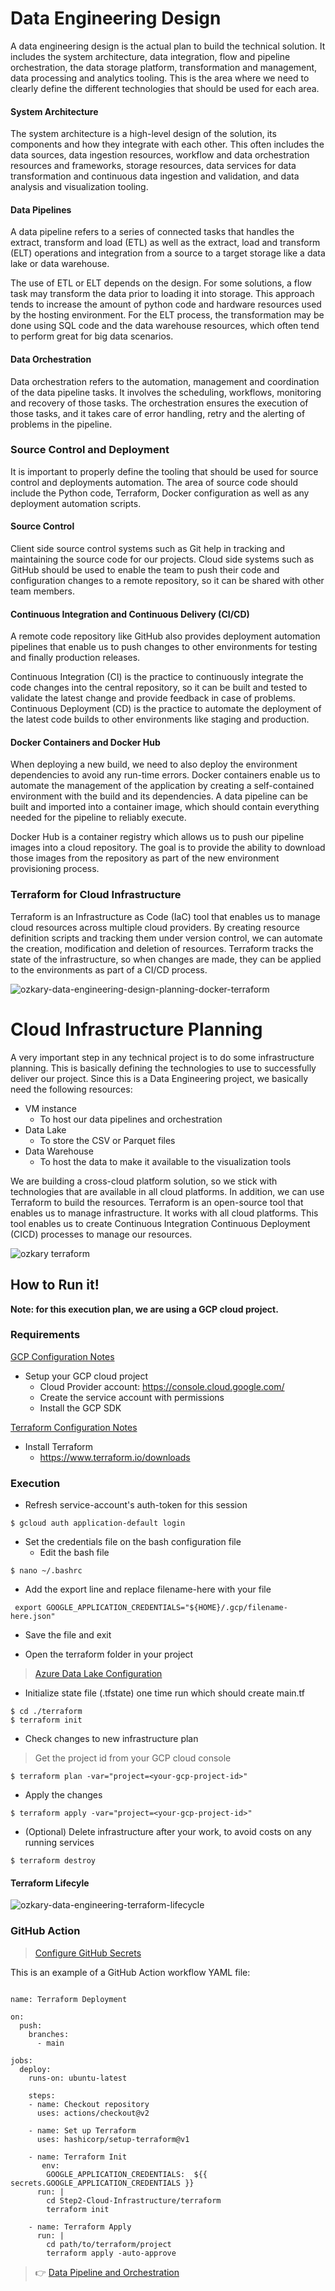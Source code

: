 
# Data Engineering Design

A data engineering design is the actual plan to build the technical solution. It includes the system architecture, data integration, flow and pipeline orchestration, the data storage platform, transformation and management, data processing and analytics tooling. This is the area where we need to clearly define the different technologies that should be used for each area. 

#### System Architecture

The system architecture is a high-level design of the solution, its components and how they integrate with each other. This often includes the data sources, data ingestion resources, workflow and data orchestration resources and frameworks, storage resources, data services for data transformation and continuous data ingestion and validation, and data analysis and visualization tooling.

#### Data Pipelines 

A data pipeline refers to a series of connected tasks that handles the extract, transform and load (ETL) as well as the extract, load and transform (ELT)  operations and integration from a source to a target storage like a data lake or data warehouse. 

The use of ETL or ELT depends on the design. For some solutions, a flow task may transform the data prior to loading it into storage. This approach tends to increase the amount of python code and hardware resources used by the hosting environment. For the ELT process, the transformation may be done using SQL code and the data warehouse resources, which often tend to perform great for big data scenarios.

#### Data Orchestration

Data orchestration refers to the automation, management and coordination of the data pipeline tasks. It involves the scheduling, workflows, monitoring and recovery of those tasks. The orchestration ensures the execution of those tasks, and it takes care of error handling, retry and the alerting of problems in the pipeline.

### Source Control and Deployment

It is important to properly define the tooling that should be used for source control and deployments automation. The area of source code should include the Python code, Terraform, Docker configuration as well as any deployment automation scripts.

#### Source Control

Client side source control systems such as Git help in tracking and maintaining the source code for our projects. Cloud side systems such as GitHub should be used to enable the team to push their code and configuration changes to a remote repository, so it can be shared with other team members.

#### Continuous Integration and Continuous Delivery (CI/CD)

 A remote code repository like GitHub also provides deployment automation pipelines that enable us to push changes to other environments for testing and finally production releases.  

Continuous Integration (CI) is the practice to continuously integrate the code changes into the central repository, so it can be built and tested to validate the latest change and provide feedback in case of problems. Continuous Deployment (CD) is the practice to automate the deployment of the latest code builds to other environments like staging and production.

#### Docker Containers and Docker Hub

When deploying a new build, we need to also deploy the environment dependencies to avoid any run-time errors. Docker containers enable us to automate the management of the application by creating a self-contained environment with the build and its dependencies. A data pipeline can be built and imported into a container image, which should contain everything needed for the pipeline to reliably execute.

Docker Hub is a container registry which allows us to push our pipeline images into a cloud repository. The goal is to provide the ability to download those images from the repository as part of the new environment provisioning process.

### Terraform for Cloud Infrastructure

Terraform is an Infrastructure as Code (IaC) tool that enables us to manage cloud resources across multiple cloud providers. By creating resource definition scripts and tracking them under version control, we can automate the creation, modification and deletion of resources. Terraform tracks the state of the infrastructure, so when changes are made, they can be applied to the environments as part of a CI/CD process. 

![ozkary-data-engineering-design-planning-docker-terraform](../images/ozkary-data-engineering-design-terraform-docker.png "Data Engineering Process Fundamentals- Design and Planning Docker Terraform")

# Cloud Infrastructure Planning

A very important step in any technical project is to do some infrastructure planning. This is basically defining the technologies to use to successfully deliver our project. Since this is a Data Engineering project, we basically need the following resources:

- VM instance
    - To host our data pipelines and orchestration
- Data Lake 
    - To store the CSV or Parquet files
- Data Warehouse
  - To host the data to make it available to the visualization tools
      
We are building a cross-cloud platform solution, so we stick with technologies that are available in all cloud platforms. In addition, we can use Terraform to build the resources. Terraform is an open-source tool that enables us to manage infrastructure. It works with all cloud platforms. This tool enables us to create Continuous Integration Continuous Deployment (CICD) processes to manage our resources.

<img src="../images/data-engineering-terraform.png" alt="ozkary terraform"/>

## How to Run it!

**Note: for this execution plan, we are using a GCP cloud project.**

### Requirements

<a target="_gcp" href="https://github.com/ozkary/data-engineering-mta-turnstile/wiki/Google-Cloud-Configuration-Notes">GCP Configuration Notes</a>

- Setup your GCP cloud project 
  - Cloud Provider account: https://console.cloud.google.com/
  - Create the service account with permissions   
  - Install the GCP SDK

<a target="_terraform" href="https://github.com/ozkary/data-engineering-mta-turnstile/wiki/Terraform-Configuration">Terraform Configuration Notes</a>

- Install Terraform
  - https://www.terraform.io/downloads


### Execution

- Refresh service-account's auth-token for this session
```
$ gcloud auth application-default login

```

- Set the credentials file on the bash configuration file
  - Edit the bash file

```
$ nano ~/.bashrc
```

- Add the export line and replace filename-here with your file
``` 
 export GOOGLE_APPLICATION_CREDENTIALS="${HOME}/.gcp/filename-here.json"
 ```
- Save the file and exit

- Open the terraform folder in your project

> [Azure Data Lake Configuration](https://github.com/ozkary/data-engineering-mta-turnstile/wiki/Terraform-Create-an-Azure-Data-Lake)

- Initialize state file (.tfstate) one time run which should create main.tf
```
$ cd ./terraform
$ terraform init
```
-  Check changes to new infrastructure plan

> Get the project id from your GCP cloud console

```  
$ terraform plan -var="project=<your-gcp-project-id>"
```

- Apply the changes
```
$ terraform apply -var="project=<your-gcp-project-id>"
```

- (Optional) Delete infrastructure after your work, to avoid costs on any running services

```
$ terraform destroy
```

#### Terraform Lifecyle

![ozkary-data-engineering-terraform-lifecycle](../images/ozkary-data-Engineering-terraform-lifecycle.png "Data Engineering Process - Terraform Lifecycle")


### GitHub Action

> [Configure GitHub Secrets](https://github.com/ozkary/data-engineering-mta-turnstile/wiki/GitHub-Configure-Secrets-for-Build-Actions)


This is an example of a GitHub Action workflow YAML file:

```

name: Terraform Deployment

on:
  push:
    branches:
      - main

jobs:
  deploy:
    runs-on: ubuntu-latest
    
    steps:
    - name: Checkout repository
      uses: actions/checkout@v2
    
    - name: Set up Terraform
      uses: hashicorp/setup-terraform@v1
    
    - name: Terraform Init
       env:        
        GOOGLE_APPLICATION_CREDENTIALS:  ${{ secrets.GOOGLE_APPLICATION_CREDENTIALS }}
      run: |
        cd Step2-Cloud-Infrastructure/terraform
        terraform init
    
    - name: Terraform Apply
      run: |
        cd path/to/terraform/project
        terraform apply -auto-approve
```

> 👉 [Data Pipeline and Orchestration](https://github.com/ozkary/data-engineering-mta-turnstile/tree/main/Step3-Orchestration)